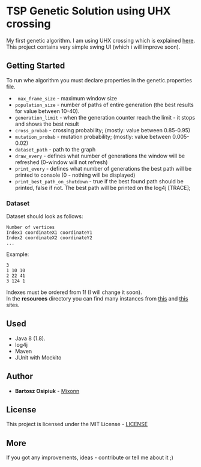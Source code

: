 # TSP Genetic Solution using UHX crossing

My first genetic algorithm. I am using UHX crossing which is explained [here](https://arxiv.org/ftp/arxiv/papers/1504/1504.02590.pdf).
This project contains very simple swing UI (which i will improve soon).
## Getting Started
To run whe algorithm you must declare properties in the genetic.properties file.
* `` max_frame_size`` - maximum window size
* ``population_size`` - number of paths of entire generation (the best results for value between 10-40). 
* ``generation_limit`` - when the generation counter reach the limit - it stops and shows the best result
* ``cross_probab`` - crossing probability; (mostly: value between 0.85-0.95)
* ``mutation_probab`` - mutation probability; (mostly: value between 0.005-0.02)
* ``dataset_path`` - path to the graph
* ``draw_every`` - defines what number of generations the window will be refreshed (0-window will not refresh)
* ``print_every`` - defines what number of generations the best path will be printed to console 
(0 - nothing will be displayed)
* ``print_best_path_on_shutdown`` - true if the best found path should be printed, false if not. The best
path will be printed on the log4j [TRACE];

### Dataset
Dataset should look as follows:  
```` 
Number of vertices  
Index1 coordinateX1 coordinateY1
Index2 coordinateX2 coordinateY2
...
````
Example:
````
3
1 10 10
2 22 41
3 124 1
````
Indexes must be ordered from 1! (I will change it soon).  
In the **resources** directory you can find many instances from [this](http://comopt.ifi.uni-heidelberg.de/software/TSPLIB95/tsp/)
and [this](http://www.math.uwaterloo.ca/tsp/vlsi/index.html) sites.
## Used
* Java 8 (1.8).
* log4j
* Maven
* JUnit with Mockito

## Author

* **Bartosz Osipiuk** - [Mixonn](https://github.com/Mixonn)

## License

This project is licensed under the MIT License - [LICENSE](https://github.com/Mixonn/TSP-Genetic-Solution-UHX/blob/master/LICENSE)

## More
If you got any improvements, ideas - contribute or tell me about it ;)
